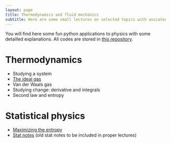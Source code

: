 ```yaml
---
layout: page
title: Thermodynamics and fluid mechanics
subtitle: Here are some small lectures on selected topics with assiated illustrative codes you can play with.
---
```


You will find here some fun python applications to physics with some detailled explanations. All codes are stored in [this repository](https://github.com/YoloNomy).

# Thermodynamics

- Studying a system
- [The ideal gas](../thermo/idealgas/)
- Van der Waals gas
- Studying change: derivative and integrals
- Second law and entropy


# Statistical physics

- [Maximizing the entropy](../statistical/entropy/)
- [Stat notes](../statistical/stat/) (old stat notes to be included in proper lectures)
